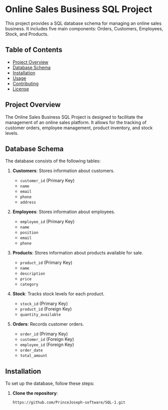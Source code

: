 # Online Sales Business SQL Project

This project provides a SQL database schema for managing an online sales business. It includes five main components: Orders, Customers, Employees, Stock, and Products.

## Table of Contents

- [Project Overview](#project-overview)
- [Database Schema](#database-schema)
- [Installation](#installation)
- [Usage](#usage)
- [Contributing](#contributing)
- [License](#license)

## Project Overview

The Online Sales Business SQL Project is designed to facilitate the management of an online sales platform. It allows for the tracking of customer orders, employee management, product inventory, and stock levels.

## Database Schema

The database consists of the following tables:

1. **Customers**: Stores information about customers.
   - `customer_id` (Primary Key)
   - `name`
   - `email`
   - `phone`
   - `address`

2. **Employees**: Stores information about employees.
   - `employee_id` (Primary Key)
   - `name`
   - `position`
   - `email`
   - `phone`

3. **Products**: Stores information about products available for sale.
   - `product_id` (Primary Key)
   - `name`
   - `description`
   - `price`
   - `category`

4. **Stock**: Tracks stock levels for each product.
   - `stock_id` (Primary Key)
   - `product_id` (Foreign Key)
   - `quantity_available`

5. **Orders**: Records customer orders.
   - `order_id` (Primary Key)
   - `customer_id` (Foreign Key)
   - `employee_id` (Foreign Key)
   - `order_date`
   - `total_amount`

## Installation

To set up the database, follow these steps:

1. **Clone the repository**:
   ```bash
   https://github.com/PrinceJoseph-software/SQL-1.git
